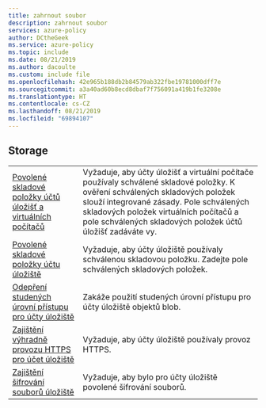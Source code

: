 ```yaml
---
title: zahrnout soubor
description: zahrnout soubor
services: azure-policy
author: DCtheGeek
ms.service: azure-policy
ms.topic: include
ms.date: 08/21/2019
ms.author: dacoulte
ms.custom: include file
ms.openlocfilehash: 42e965b188db2b84579ab322fbe19781000dff7e
ms.sourcegitcommit: a3a40ad60b8ecd8dbaf7f756091a419b1fe3208e
ms.translationtype: HT
ms.contentlocale: cs-CZ
ms.lasthandoff: 08/21/2019
ms.locfileid: "69894107"
---
```

## <a name="storage"></a>Storage

|  |  |
|---------|---------|
| [Povolené skladové položky účtů úložišť a virtuálních počítačů](../articles/governance/policy/samples/allowed-skus-storage.md) | Vyžaduje, aby účty úložišť a virtuální počítače používaly schválené skladové položky. K ověření schválených skladových položek slouží integrované zásady. Pole schválených skladových položek virtuálních počítačů a pole schválených skladových položek účtů úložišť zadáváte vy. |
| [Povolené skladové položky účtu úložiště](../articles/governance/policy/samples/allowed-storage-account-skus.md) | Vyžaduje, aby účty úložiště používaly schválenou skladovou položku. Zadejte pole schválených skladových položek. |
| [Odepření studených úrovní přístupu pro účty úložiště](../articles/governance/policy/samples/deny-cool-access-tiering.md) | Zakáže použití studených úrovní přístupu pro účty úložiště objektů blob.  |
| [Zajištění výhradně provozu HTTPS pro účet úložiště](../articles/governance/policy/samples/ensure-https-storage-account.md) | Vyžaduje, aby účty úložiště používaly provoz HTTPS.  |
| [Zajištění šifrování souborů úložiště](../articles/governance/policy/samples/ensure-storage-file-encryption.md) | Vyžaduje, aby bylo pro účty úložiště povolené šifrování souborů.  |